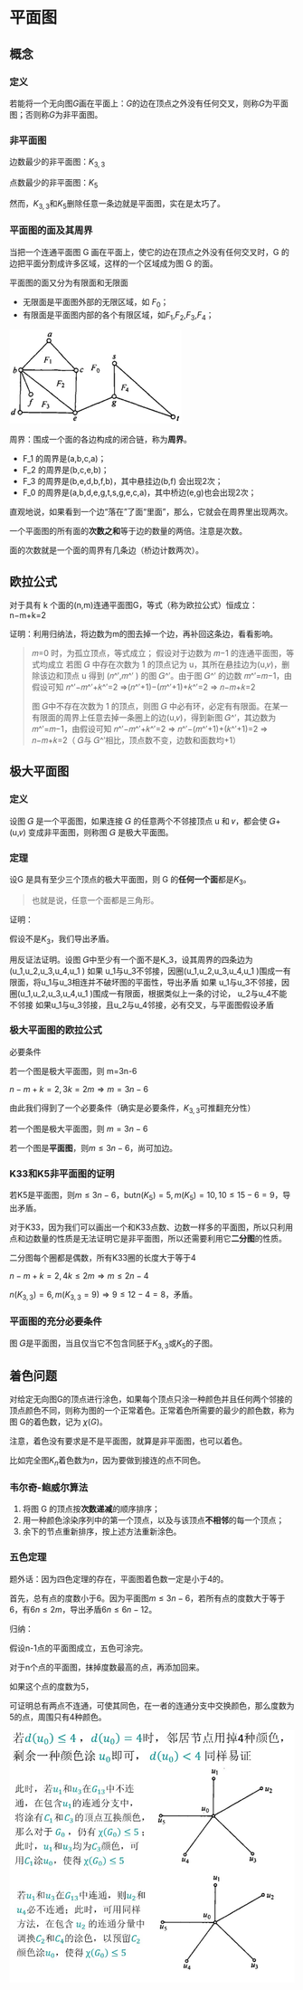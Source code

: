 # 平面图

## 概念

### 定义

若能将一个无向图$G$画在平面上：$G$的边在顶点之外没有任何交叉，则称$G$为平面图；否则称$G$为非平面图。

### 非平面图

边数最少的非平面图：$K_{3,3}$

点数最少的非平面图：$K_5$

然而，$K_{3,3}$和$K_5$删除任意一条边就是平面图，实在是太巧了。

### 平面图的面及其周界

当把一个连通平面图 G 画在平面上，使它的边在顶点之外没有任何交叉时，G 的边把平面分割成许多区域，这样的一个区域成为图 G 的面。

平面图的面又分为有限面和无限面

* 无限面是平面图外部的无限区域，如 $F_0$；
* 有限面是平面图内部的各个有限区域，如$F_1$,$F_2$,$F_3$,$F_4$；

<img src="./img/平面图的面.jpg" style="zoom: 33%;" />

周界：围成一个面的各边构成的闭合链，称为**周界**。

* F_1 的周界是(a,b,c,a)；
* F_2 的周界是(b,c,e,b)；
* F_3 的周界是(b,e,d,b,f,b)，其中悬挂边(b,f)  会出现2次；
* F_0 的周界是(a,b,d,e,g,t,s,g,e,c,a)，其中桥边(e,g)也会出现2次；

直观地说，如果看到一个边“落在”了面“里面”，那么，它就会在周界里出现两次。

一个平面图的所有面的**次数之和**等于边的数量的两倍。注意是次数。

面的次数就是一个面的周界有几条边（桥边计数两次）。

## 欧拉公式

对于具有 k 个面的(n,m)连通平面图G，等式（称为欧拉公式）恒成立： n−m+k=2

证明：利用归纳法，将边数为m的图去掉一个边，再补回这条边，看看影响。

> 𝑚=0 时，为孤立顶点，等式成立；
> 假设对于边数为 𝑚−1 的连通平面图，等式均成立
> 若图 𝐺 中存在次数为 1 的顶点记为 u，其所在悬挂边为(u,𝑣)，删除该边和顶点 u 得到 (𝑛^′,𝑚^′ ) 的图 𝐺^′。由于图 𝐺^′ 的边数 𝑚^′=𝑚−1，由假设可知 𝑛^′−𝑚^′+𝑘^′=2 ⇒(𝑛^′+1)−(𝑚^′+1)+𝑘^′=2 ⇒ 𝑛−𝑚+𝑘=2
>
>
> 图 𝐺中不存在次数为 1 的顶点，则图 𝐺 中必有环，必定有有限面。在某一有限面的周界上任意去掉一条圈上的边(u,𝑣)，得到新图 𝐺^′，其边数为 𝑚^′=𝑚−1，由假设可知 𝑛^′−𝑚^′+𝑘^′=2  ⇒ 𝑛^′−(𝑚^′+1)+(𝑘^′+1)=2  ⇒ 𝑛−𝑚+𝑘=2（ 𝐺与 𝐺^′相比，顶点数不变，边数和面数均+1）

## 极大平面图

### 定义

设图 𝐺 是一个平面图，如果连接 𝐺 的任意两个不邻接顶点 u 和 𝑣，都会使 𝐺+(u,𝑣) 变成非平面图，则称图 𝐺 是极大平面图。

### 定理

设G 是具有至少三个顶点的极大平面图，则 G 的**任何一个面**都是$K_3$。

> 也就是说，任意一个面都是三角形。

证明：

假设不是$K_3$，我们导出矛盾。

用反证法证明。设图 𝐺中至少有一个面不是K_3，设其周界的四条边为(u_1,u_2,u_3,u_4,u_1 )
如果 u_1与u_3不邻接，因圈(u_1,u_2,u_3,u_4,u_1 )围成一有限面，将u_1与u_3相连并不破坏图的平面性，导出矛盾
如果 u_1与u_3不邻接，因圈(u_1,u_2,u_3,u_4,u_1 )围成一有限面，根据类似上一条的讨论， u_2与u_4不能不邻接
如果u_1与u_3邻接，且u_2与u_4邻接，必有交叉，与平面图假设矛盾

### 极大平面图的欧拉公式

必要条件

若一个图是极大平面图，则 m=3n-6

$n-m+k = 2, 3k=2m\Rightarrow m = 3n - 6$

由此我们得到了一个必要条件（确实是必要条件，$K_{3,3}$可推翻充分性）

若一个图是极大平面图，则 $m=3n-6$

若一个图是**平面图**，则$m \leq 3n-6$，尚可加边。

### K33和K5非平面图的证明

若K5是平面图，则$m\leq 3n-6$，but$n(K_5) = 5, m(K_5) = 10, 10 \leq 15-6=9$，导出矛盾。

对于K33，因为我们可以画出一个和K33点数、边数一样多的平面图，所以只利用点和边数量的性质是无法证明它是非平面图，所以还需要利用它**二分图**的性质。

二分图每个圈都是偶数，所有K33圈的长度大于等于4

$n-m+k = 2, 4k \leq 2m \Rightarrow m\leq 2n -4$

$n(K_{3,3}) = 6, m(K_{3,3} = 9) \Rightarrow 9 \leq 12-4 = 8$，矛盾。

### 平面图的充分必要条件

图 𝐺是平面图，当且仅当它不包含同胚于$K_{3,3}$或$K_5$的子图。

## 着色问题

对给定无向图G的顶点进行涂色，如果每个顶点只涂一种颜色并且任何两个邻接的顶点颜色不同，则称为图的一个正常着色。正常着色所需要的最少的颜色数，称为图 G的着色数，记为 $\chi(G)$。

注意，着色没有要求是不是平面图，就算是非平面图，也可以着色。

比如完全图$K_n$着色数为$n$，因为要做到接连的点不同色。

### 韦尔奇-鲍威尔算法

1. 将图 G 的顶点按**次数递减**的顺序排序；
2. 用一种颜色涂染序列中的第一个顶点，以及与该顶点**不相邻**的每一个顶点；
3. 余下的节点重新排序，按上述方法重新涂色。

### 五色定理

题外话：因为四色定理的存在，平面图着色数一定是小于4的。

首先，总有点的度数小于6。因为平面图$m \leq 3n -6$，若所有点的度数大于等于6，有$6n \leq 2m$，导出矛盾$6n \leq 6n -12$。

归纳：

假设n-1点的平面图成立，五色可涂完。

对于n个点的平面图，抹掉度数最高的点，再添加回来。

如果这个点的度数为5，

可证明总有两点不连通，可使其同色，在一者的连通分支中交换颜色，那么度数为5的点，周围只有4种颜色。

<img src="./img/五色定理证明.jpg" style="zoom:67%;" />


